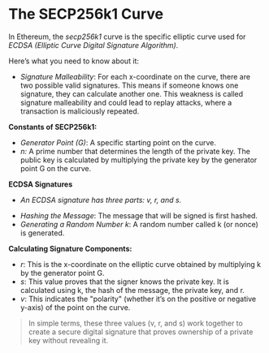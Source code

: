 # The SECP256k1 Curve
In Ethereum, the *secp256k1* curve is the specific elliptic curve used for *ECDSA (Elliptic Curve Digital Signature Algorithm)*.

Here’s what you need to know about it:

* *Signature Malleability*: For each x-coordinate on the curve, there are two possible valid signatures. This means if someone knows one signature, they can calculate another one. This weakness is called signature malleability and could lead to replay attacks, where a transaction is maliciously repeated.

**Constants of SECP256k1:**
- *Generator Point (G)*: A specific starting point on the curve.
- *n:* A prime number that determines the length of the private key.
The public key is calculated by multiplying the private key by the generator point G on the curve.

**ECDSA Signatures**
- *An ECDSA signature has three parts: v, r, and s.*

* *Hashing the Message*: The message that will be signed is first hashed.
* *Generating a Random Number k*: A random number called k (or nonce) is generated.

**Calculating Signature Components:**
- *r*: This is the x-coordinate on the elliptic curve obtained by multiplying k by the generator point G.
- *s*: This value proves that the signer knows the private key. It is calculated using k, the hash of the message, the private key, and r.
- *v*: This indicates the "polarity" (whether it’s on the positive or negative y-axis) of the point on the curve.

>In simple terms, these three values (v, r, and s) work together to create a secure digital signature that proves ownership of a private key without revealing it.